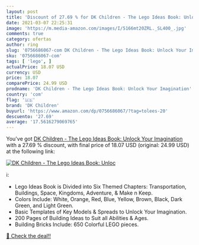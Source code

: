 ```yaml
---
layout: post
title: 'Discount of 27.69 % for DK Children - The Lego Ideas Book: Unloc'
date: 2021-03-07 22:25:31
image: 'https://m.media-amazon.com/images/I/5166mt20ZRL._SL400_.jpg'
comments: true
category: ofertas
author: ring
slug: '0756686067-com DK Children - The Lego Ideas Book: Unlock Your Imagination'
sku: '0756686067-com'
tags: [ 'lego', ]
actualPrice: 18.07 USD
currency: USD
price: 18.07
comparePrice: 24.99 USD
prodname: 'DK Children - The Lego Ideas Book: Unlock Your Imagination'
country: 'com'
flag: '🇺🇸'
brand: 'DK Children'
buyurl: 'https://www.amazon.com/dp/0756686067/?tag=tolees-20'
descuento: '27.69'
average: '17.5616279069765'
---
```


You've got [DK Children - The Lego Ideas Book: Unlock Your Imagination](https://www.amazon.com/dp/0756686067/?tag=tolees-20) with a  27.69 % discount, with final price of 18.07 USD (original: 24.99 USD) at the following link:

[![DK Children - The Lego Ideas Book: Unloc](https://m.media-amazon.com/images/I/5166mt20ZRL._SL400_.jpg)](https://www.amazon.com/dp/0756686067/?tag=tolees-20)

ℹ️:

- Lego Ideas Book is Divided into Six Themed Chapters: Transportation, Buildings, Space, Kingdoms, Adventure, & Make n Keep.
- Colors Include: White, Orange, Red, Blue, Yellow, Brown, Black, Dark Green, and Light Green.
- Basic Templates of Key Models & Spreads to Unlock Your Imagination.
- 200 Pages of Building Ideas to Suit all Abilities & Ages.
- Building Bricks Include: 650 Colorful LEGO pieces.

[🛒 Check the deal!!](https://www.amazon.com/dp/0756686067/?tag=tolees-20)
